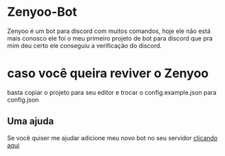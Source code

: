 # Zenyoo-Bot
Zenyoo é um bot para discord com muitos comandos, hoje ele não está mais conosco ele foi o meu primeiro projeto de bot para discord que pra mim deu certo ele conseguiu a verificação do discord.
# caso você queira reviver o Zenyoo
basta copiar o projeto para seu editor e trocar o config.example.json para config.json

## Uma ajuda
Se você quiser me ajudar adicione meu novo bot no seu servidor [clicando aqui](https://discord.com/oauth2/authorize?client_id=770762400034848808&scope=bot&permissions=8)

